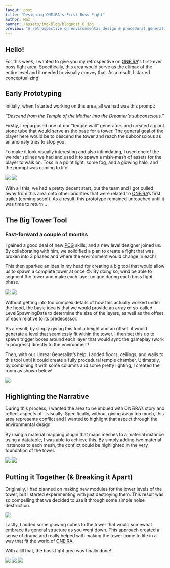 ```yaml
---
layout: post
title: "Designing ONEiRA's First Boss Fight"
author: Max
banner: /assets/img/blog/blogpost_6.jpg
preview: "A retrospective on environmental design & procedural generation."
---
```

<h2 class="post-h2">Hello!</h2>

For this week, I wanted to give you my retrospective on <a class="post-link" href="https://dreammatterlabs.com/">ONEiRA</a>'s first-ever boss fight area. Specifically, this area would serve as the climax of the entire level and it needed to visually convey that. As a result, I started conceptualizing!

<h2 class="post-h2">Early Prototyping</h2>

Initially, when I started working on this area, all we had was this prompt:  

*“Descend from the Temple of the Mother into the Dreamer’s subconscious.”*  

Firstly, I repurposed one of our “temple wall” generators and created a giant stone tube that would serve as the base for a tower. The general goal of the player here would be to descend the tower and reach the subconscious as an anomaly tries to stop you. 

To make it look visually interesting and also intimidating, I used one of the weirder splines we had and used it to spawn a mish-mash of assets for the player to walk on. Toss in a point light, some fog, and a glowing halo, and the prompt was coming to life!

<img class="img-fluid post-image w-100" src="/assets/img/blog/edr1-1.jpg">

<img class="img-fluid post-image w-100" src="/assets/img/blog/edr1-2.jpg">

With all this, we had a pretty decent start, but the team and I got pulled away from this area onto other priorities that were related to <a class="post-link" href="https://dreammatterlabs.com/">ONEiRA</a>’s first trailer (coming soon!). As a result, this prototype remained untouched until it was time to return…  

<h2 class="post-h2">The Big Tower Tool</h2>

<h3 class="post-h3">Fast-forward a couple of months</h3>

I gained a good deal of new <a class="post-link" href="https://dev.epicgames.com/documentation/en-us/unreal-engine/procedural-content-generation--framework-in-unreal-engine">PCG</a> skills; and a new level designer joined us. By collaborating with him, we solidified a plan to create a fight that was broken into 3 phases and where the environment would change in each!

This then sparked an idea in my head for creating a big tool that would allow us to spawn a complete tower at once 😎. By doing so, we’d be able to segment the tower and make each layer unique during each boss fight phase.

<img class="img-fluid post-image w-100" src="/assets/img/blog/edr1-3.jpg">

<img class="img-fluid post-image w-50" src="/assets/img/blog/edr1-4.jpg">

Without getting into too complex details of how this actually worked under the hood, the basic idea is that we would provide an array of so-called LevelSpawningData to determine the size of the layers, as well as the offset of each relative to its predecessor.

As a result, by simply giving this tool a height and an offset, it would generate a level that seamlessly fit within the tower. I then set this up to spawn trigger boxes around each layer that would sync the gameplay (work in progress) directly to the environment!  

Then, with our Unreal Generalist’s help, I added floors, ceilings, and walls to this tool until it could create a fully procedural temple chamber. Ultimately, by combining it with some columns and some pretty lighting, I created the room as shown below!

<img class="img-fluid post-image w-100" src="/assets/img/blog/edr1-5.jpg">

<h2 class="post-h2">Highlighting the Narrative</h2>

During this process, I wanted the area to be imbued with ONEiRA’s story and reflect aspects of it visually. Specifically, without giving away too much, this area represents conflict and I wanted to highlight that aspect through the environmental design.

By using a material mapping plugin that maps meshes to a material instance using a datatable, I was able to achieve this. By simply adding two material instances to each mesh, the conflict could be highlighted in the very foundation of the tower.

<img class="img-fluid post-image w-100" src="/assets/img/blog/edr1-6.jpg">

<img class="img-fluid post-image w-100" src="/assets/img/blog/edr1-7.jpg">

<h2 class="post-h2">Putting it Together (& Breaking it Apart)</h2>

Originally, I had planned on making new modules for the lower levels of the tower, but I started experimenting with just destroying them. This result was so compelling that we decided to use it through some simple noise destruction.  

<img class="img-fluid post-image w-100" src="/assets/img/blog/edr1-8.jpg">

Lastly, I added some glowing cubes to the tower that would somewhat embrace its general structure as you went down. This approach created a sense of drama and really helped with making the tower come to life in a way that fit the world of <a class="post-link" href="https://dreammatterlabs.com/">ONEiRA</a>.

With alllll that, the boss fight area was finally done!

<img class="img-fluid post-image w-100" src="/assets/img/blog/edr1-9.jpg">

<img class="img-fluid post-image w-100" src="/assets/img/blog/edr1-10.jpg">

<img class="img-fluid post-image w-100" src="/assets/img/blog/edr1-11.jpg">